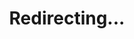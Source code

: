 ---
title: Redirecting...
layout: redirect
sitemap: false
permalink: /results/United_States_of_America
redirect_to: /results/USA/
---